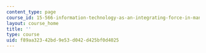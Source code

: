 ```yaml
---
content_type: page
course_id: 15-566-information-technology-as-an-integrating-force-in-manufacturing-spring-2003
layout: course_home
title: ''
type: course
uid: f89aa323-42bd-9e53-d042-d425bf0d4025
---
```


